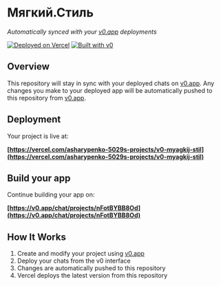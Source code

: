 # Мягкий.Стиль

*Automatically synced with your [v0.app](https://v0.app) deployments*

[![Deployed on Vercel](https://img.shields.io/badge/Deployed%20on-Vercel-black?style=for-the-badge&logo=vercel)](https://vercel.com/asharypenko-5029s-projects/v0-myagkij-stil)
[![Built with v0](https://img.shields.io/badge/Built%20with-v0.app-black?style=for-the-badge)](https://v0.app/chat/projects/nFotBYBB8Od)

## Overview

This repository will stay in sync with your deployed chats on [v0.app](https://v0.app).
Any changes you make to your deployed app will be automatically pushed to this repository from [v0.app](https://v0.app).

## Deployment

Your project is live at:

**[https://vercel.com/asharypenko-5029s-projects/v0-myagkij-stil](https://vercel.com/asharypenko-5029s-projects/v0-myagkij-stil)**

## Build your app

Continue building your app on:

**[https://v0.app/chat/projects/nFotBYBB8Od](https://v0.app/chat/projects/nFotBYBB8Od)**

## How It Works

1. Create and modify your project using [v0.app](https://v0.app)
2. Deploy your chats from the v0 interface
3. Changes are automatically pushed to this repository
4. Vercel deploys the latest version from this repository
